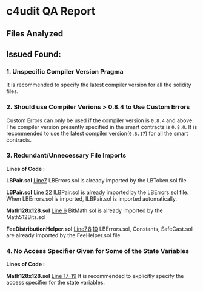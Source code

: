 # c4udit QA Report

## Files Analyzed

## Issued Found:

### 1. Unspecific Compiler Version Pragma

 It is recommended to specify the latest compiler version for all the solidity files.

### 2. Should use Compiler Verions > 0.8.4 to Use Custom Errors

Custom Errors can only be used if the compiler version is `0.8.4` and above. The compiler version presently specified in the smart contracts is `0.8.0`. It is recommended to use the latest compiler version(`0.8.17`) for all the smart contracts.

###  3. Redundant/Unnecessary File Imports

**Lines of Code :**

**LBPair.sol** [Line7](https://github.com/code-423n4/2022-10-traderjoe/blob/79f25d48b907f9d0379dd803fc2abc9c5f57db93/src/LBPair.sol#L7)
LBErrors.sol is already imported by the LBToken.sol file. 

**LBPair.sol** [Line 22](https://github.com/code-423n4/2022-10-traderjoe/blob/79f25d48b907f9d0379dd803fc2abc9c5f57db93/src/LBPair.sol#L22)
ILBPair.sol is already imported by the LBErrors.sol file. When LBErrors.sol is imported, ILBPair.sol is imported automatically.

**Math128x128.sol** [Line 6](https://github.com/code-423n4/2022-10-traderjoe/blob/79f25d48b907f9d0379dd803fc2abc9c5f57db93/src/libraries/Math128x128.sol#L6)
BitMath.sol is already imported by the Math512Bits.sol

**FeeDistributionHelper.sol** [Line7,8,10](https://github.com/code-423n4/2022-10-traderjoe/blob/main/src/libraries/FeeDistributionHelper.sol#L7-L8)
LBErrors.sol, Constants, SafeCast.sol are already imported by the FeeHelper.sol file.

### 4. No Access Specifier Given for Some of the State Variables

**Lines of Code :**

**Math128x128.sol** [Line 17-19](https://github.com/code-423n4/2022-10-traderjoe/blob/79f25d48b907f9d0379dd803fc2abc9c5f57db93/src/libraries/Math128x128.sol#L17-L19)
It is recommended to explicitly specify the access specifier for the state variables.

